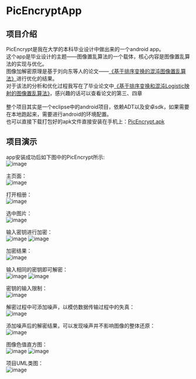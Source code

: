 # PicEncryptApp

## 项目介绍
PicEncrypt是我在大学的本科毕业设计中做出来的一个android app。<br>
这个app是毕业设计的主题——图像置乱算法的一个载体，核心内容是图像置乱算法的实现与优化。<br>
图像加解密原理是基于刘向东等人的论文——[《基于排序变换的混沌图像置乱算法》](https://github.com/goldsudo/PicEncryptApp/blob/master/%E5%9F%BA%E4%BA%8E%E6%8E%92%E5%BA%8F%E5%8F%98%E6%8D%A2%E7%9A%84%E6%B7%B7%E6%B2%8C%E5%9B%BE%E5%83%8F%E7%BD%AE%E4%B9%B1%E7%AE%97%E6%B3%95.pdf)进行优化的结果。<br>
对于该法的分析和优化过程我写在了毕业论文中[《基于排序变换和混沌Logistic映射的图像置乱算法》](https://github.com/goldsudo/PicEncryptApp/blob/master/%E5%9F%BA%E4%BA%8E%E6%8E%92%E5%BA%8F%E5%8F%98%E6%8D%A2%E5%92%8C%E6%B7%B7%E6%B2%8CLogistic%E6%98%A0%E5%B0%84%E7%9A%84%E5%9B%BE%E5%83%8F%E7%BD%AE%E4%B9%B1%E7%AE%97%E6%B3%95.docx)，感兴趣的话可以查看论文的第三、四章<br><br>
整个项目其实是一个eclipse中的android项目，依赖ADT以及安卓sdk，如果需要在本地跑起来，需要进行android的环境配置。<br>
也可以直接下载打包好的apk文件直接安装在手机上：[PicEncrypt.apk](https://github.com/goldsudo/PicEncryptApp/blob/master/PicEncrypt.apk)

## 项目演示
app安装成功后如下图中的PicEncrypt所示:<br>
![image](https://github.com/goldsudo/PicEncryptApp/blob/master/SNAP-SHOT/app-icon.jpg)

主页面：<br>
![image](https://github.com/goldsudo/PicEncryptApp/blob/master/SNAP-SHOT/index.jpg)

打开相册：<br>
![image](https://github.com/goldsudo/PicEncryptApp/blob/master/SNAP-SHOT/photos.jpg)

选中图片：<br>
![image](https://github.com/goldsudo/PicEncryptApp/blob/master/SNAP-SHOT/choose.jpg)

输入密钥进行加密：<br>
![image](https://github.com/goldsudo/PicEncryptApp/blob/master/SNAP-SHOT/input-key.jpg)
![image](https://github.com/goldsudo/PicEncryptApp/blob/master/SNAP-SHOT/enc.jpg)

加密结果：<br>
![image](https://github.com/goldsudo/PicEncryptApp/blob/master/SNAP-SHOT/enc-res.jpg)

输入相同的密钥即可解密：<br>
![image](https://github.com/goldsudo/PicEncryptApp/blob/master/SNAP-SHOT/dec.jpg)
![image](https://github.com/goldsudo/PicEncryptApp/blob/master/SNAP-SHOT/dec-res.jpg)

密钥的输入限制：<br>
![image](https://github.com/goldsudo/PicEncryptApp/blob/master/SNAP-SHOT/check.jpg)

解密过程中可添加噪声，以模仿数据传输过程中的失真：<br>
![image](https://github.com/goldsudo/PicEncryptApp/blob/master/SNAP-SHOT/add-noise.jpg)

添加噪声后的解密结果，可以发现噪声并不影响图像的整体还原：<br>
![image](https://github.com/goldsudo/PicEncryptApp/blob/master/SNAP-SHOT/noise.jpg)

图像色值直方图：<br>
![image](https://github.com/goldsudo/PicEncryptApp/blob/master/SNAP-SHOT/zhifangtu.jpg)
![image](https://github.com/goldsudo/PicEncryptApp/blob/master/SNAP-SHOT/zhifang.jpg)

项目UML类图：<br>
![image](https://github.com/goldsudo/PicEncryptApp/blob/master/SNAP-SHOT/UML.png)

